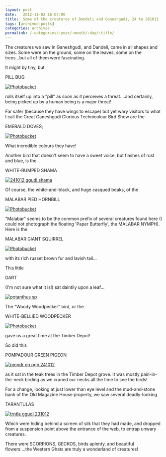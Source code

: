 ```yaml
---
layout: post
date:	2012-11-02 16:07:00
title:  Some of the creatures of Dandeli and Ganeshgudi, 24 to 261012
tags: [archived-posts]
categories: archives
permalink: /:categories/:year/:month/:day/:title/
---
```

The creatures we saw in Ganeshgudi, and Dandeli, came in all shapes and sizes. Some were on the ground, some on the leaves, some on the trees...but all of them were fascinating.

It might by tiny, but

PILL BUG

<a href="http://s1264.photobucket.com/albums/jj483/mnypx/?action=view&amp;current=DSC01728.jpg" target="_blank"><img src="http://i1264.photobucket.com/albums/jj483/mnypx/DSC01728.jpg" border="0" alt="Photobucket"></a>

rolls itself up into a "pill" as soon as it perceives a threat....and certainly, being picked up by a human being is a major threat!

Far safer (because they have wings to escape) but yet wary visitors to what I call the
Great Ganeshgudi Glorious Technicolour Bird Show are the

EMERALD DOVES;

<a href="http://s1264.photobucket.com/albums/jj483/mnypx/?action=view&amp;current=DSC01795.jpg" target="_blank"><img src="http://i1264.photobucket.com/albums/jj483/mnypx/DSC01795.jpg" border="0" alt="Photobucket"></a>

<lj-cut text="Want to see more?">


What incredible colours they have!

Another bird that doesn't seem to have a sweet voice, but flashes of rust and blue, is the

WHITE-RUMPED SHAMA

<a href="http://s1264.photobucket.com/albums/jj483/mnypx/?action=view&amp;current=DSC01736.jpg" target="_blank"><img src="http://i1264.photobucket.com/albums/jj483/mnypx/DSC01736.jpg" border="0" alt="241012 ggudi shama"></a>

Of course, the white-and-black, and huge casqued beaks, of the 

MALABAR PIED HORNBILL

<a href="http://s1264.photobucket.com/albums/jj483/mnypx/?action=view&amp;current=DSC01545.jpg" target="_blank"><img src="http://i1264.photobucket.com/albums/jj483/mnypx/DSC01545.jpg" border="0" alt="Photobucket"></a>

"Malabar" seems to be the common prefix of several creatures found here (I could not photograph the floating 'Paper Butterfly', the MALABAR NYMPH). Here is the

MALABAR GIANT SQUIRREL

<a href="http://s1264.photobucket.com/albums/jj483/mnypx/?action=view&amp;current=DSC01572.jpg" target="_blank"><img src="http://i1264.photobucket.com/albums/jj483/mnypx/DSC01572.jpg" border="0" alt="Photobucket"></a>

with its rich russet brown fur and lavish tail...

This little

DART

(I'm not sure what it is!) sat daintily upon a leaf...


<a href="http://s1264.photobucket.com/albums/jj483/mnypx/?action=view&amp;current=DSC01656.jpg" target="_blank"><img src="http://i1264.photobucket.com/albums/jj483/mnypx/DSC01656.jpg" border="0" alt="potanthus sp"></a>

The "Woody Woodpecker" bird, or the 

WHITE-BELLIED WOODPECKER

<a href="http://s1264.photobucket.com/albums/jj483/mnypx/?action=view&amp;current=DSC01540.jpg" target="_blank"><img src="http://i1264.photobucket.com/albums/jj483/mnypx/DSC01540.jpg" border="0" alt="Photobucket"></a>

gave us a great time at the Timber Depot!

So did this

POMPADOUR GREEN PIGEON

<a href="http://s1264.photobucket.com/albums/jj483/mnypx/?action=view&amp;current=DSC01525.jpg" target="_blank"><img src="http://i1264.photobucket.com/albums/jj483/mnypx/DSC01525.jpg" border="0" alt="pmpdr gn pgn 241012"></a>

as it sat in the teak trees in the Timber Depot grove. It was mostly pain-in-the-neck birding as we craned our necks all the time to see the birds!

</lj-cut>


For a change, looking at just lower than eye level and the mud-and-stone bank of the Old Magazine House property, we saw several deadly-looking

TARANTULAS


<a href="http://s1264.photobucket.com/albums/jj483/mnypx/?action=view&amp;current=DSC01448.jpg" target="_blank"><img src="http://i1264.photobucket.com/albums/jj483/mnypx/DSC01448.jpg" border="0" alt="trntla ggudi 231012"></a>

Which were hiding behind a screen of silk that they had made, and dropped from a suspension point above the entrance of the web, to entrap unwary creatures.

There were SCORPIONS, GECKOS, birds aplenty, and beautiful flowers....the Western Ghats are truly a wonderland of creatures!
